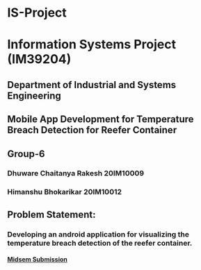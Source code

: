 # IS-Project
# Information Systems Project (IM39204)
## Department of Industrial and Systems Engineering
## Mobile App Development for Temperature Breach Detection for Reefer Container

## Group-6 
### Dhuware Chaitanya Rakesh 20IM10009
### Himanshu Bhokarikar      20IM10012

## Problem Statement:
### Developing an android application for visualizing the temperature breach detection of the reefer container.

#### [Midsem Submission](https://drive.google.com/drive/folders/1RZaIBeT6Xjt-M57-hoNRyXcbP9MxMetj)
